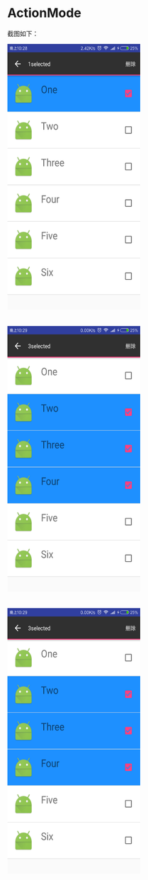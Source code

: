 # ActionMode

截图如下：

<div align=left><img width="300" height="600" src="https://github.com/522520/ActionMode/blob/master/images/yan.1.png"/></div>
<br><br>
<div align=left><img width="300" height="600" src="https://github.com/522520/ActionMode/blob/master/images/yan.2.png"/></div>
<br><br>
<div align=left><img width="300" height="600" src="https://github.com/522520/ActionMode/blob/master/images/yan.2.png"/></div>
